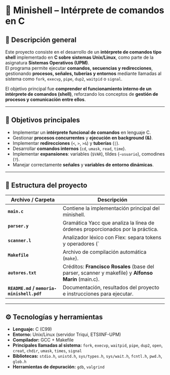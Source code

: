 # 🐚 Minishell – Intérprete de comandos en C

## 🧩 Descripción general
Este proyecto consiste en el desarrollo de un **intérprete de comandos tipo shell** implementado en **C sobre sistemas Unix/Linux**, como parte de la asignatura **Sistemas Operativos (UPM)**.  
El programa permite ejecutar **comandos, secuencias y redirecciones**, gestionando **procesos, señales, tuberías y entornos** mediante llamadas al sistema como `fork`, `execvp`, `pipe`, `dup2`, `waitpid` o `signal`.

El objetivo principal fue **comprender el funcionamiento interno de un intérprete de comandos (shell)**, reforzando los conceptos de **gestión de procesos y comunicación entre ellos**.

---

## 🎯 Objetivos principales
- Implementar un **intérprete funcional de comandos** en lenguaje C.  
- Gestionar **procesos concurrentes** y **ejecución en background (&)**.  
- Implementar **redirecciones** (`<`, `>`, `>&`) y **tuberías** (`|`).  
- Desarrollar **comandos internos** (`cd`, `umask`, `read`, `time`).  
- Implementar **expansiones**: variables (`$VAR`), tildes (`~usuario`), comodines (`?`).  
- Manejar correctamente **señales** y **variables de entorno dinámicas**.  

---

## 🧱 Estructura del proyecto
| Archivo / Carpeta | Descripción |
|--------------------|-------------|
| **`main.c`** | Contiene la implementación principal del minishell. |
| **`parser.y`** | Gramática Yacc que analiza la línea de órdenes proporcionados por la práctica. |
| **`scanner.l`** | Analizador léxico con Flex: separa tokens y operadores (`|`, `<`, `>`, `&`, `\n`). |
| **`Makefile`** | Archivo de compilación automática (`make`). |
| **`autores.txt`** | Créditos: **Francisco Rosales** (base del parser, scanner y makefile) y **Alfonso Marín** (main.c). |
| **`README.md` / `memoria-minishell.pdf`** | Documentación, resultados del proyecto e instrucciones para ejecutar. |

---

## ⚙️ Tecnologías y herramientas
- **Lenguaje:** C (C99)  
- **Entorno:** Unix/Linux (servidor Triqui, ETSIINF-UPM)  
- **Compilador:** GCC + Makefile  
- **Principales llamadas al sistema:** `fork`, `execvp`, `waitpid`, `pipe`, `dup2`, `open`, `creat`, `chdir`, `umask`, `times`, `signal`  
- **Bibliotecas:** `stdio.h`, `unistd.h`, `sys/types.h`, `sys/wait.h`, `fcntl.h`, `pwd.h`, `glob.h`  
- **Herramientas de depuración:** `gdb`, `valgrind`  
